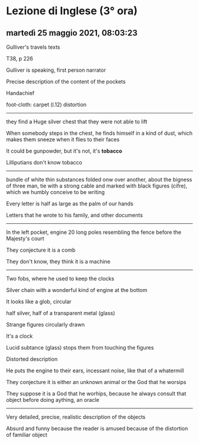 # Lezione di Inglese (3° ora)

## martedì 25 maggio 2021, 08:03:23

Gulliver's travels texts

T38, p 226

Gulliver is speaking, first person narrator

Precise description of the content of the pockets

Handachief

foot-cloth: carpet (l.12)   distortion

---


they find a Huge silver chest that they were not able to lift

When somebody steps in the chest, he finds himself in a kind of dust, which makes them sneeze when it flies to their faces

It could be gunpowder, but it's not, it's **tobacco**

Lilliputians don't know tobacco

---

bundle of white thin substances folded onw over another, about the bigness of three man, tie with a strong cable and marked with black figures (cifre), which we humbly conceive to be writing

Every letter is half as large as the palm of our hands


Letters that he wrote to his family, and other documents

---

In the left pocket, engine
20 long poles
resembling the fence before the Majesty's court

They conjecture it is a comb

They don't know, they think it is a machine


---
Two fobs, where he used to keep the clocks

Silver chain with a wonderful kind of engine at the bottom

It looks like a glob, circular

half silver, half of a transparent metal (glass)

Strange figures circularly drawn

It's a clock

Lucid subtance (glass) stops them from touching the figures

Distorted description


He puts the engine to their ears, incessant noise, like that of a whatermill


They conjecture it is either an unknown animal or the God that he worsips

They suppose it is a God that he worhips, because he always consult that object before doing aything, an oracle

---


Very detailed, precise, realistic description of the objects

Absurd and funny because the reader is amused because of the distortion of familiar object


<!--stackedit_data:
eyJoaXN0b3J5IjpbLTcwNzcyOTA2MywtMjE1MjM1MjQ5LDEzNT
MyNzk3NTRdfQ==
-->